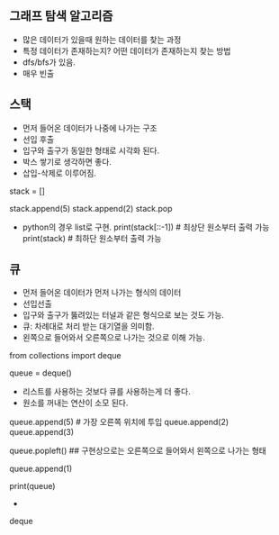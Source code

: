 ## 그래프 탐색 알고리즘

- 많은 데이터가 있을때 원하는 데이터를 찾는 과정
- 특정 데이터가 존재하는지? 어떤 데이터가 존재하는지 찾는 방법
- dfs/bfs가 있음. 
- 매우 빈출

## 스택

- 먼저 들어온 데이터가 나중에 나가는 구조
- 선입 후출
- 입구와 출구가 동일한 형태로 시각화 된다.
- 박스 쌓기로 생각하면 좋다.
- 삽입-삭제로 이루어짐.

stack = []

stack.append(5)
stack.append(2)
stack.pop

- python의 경우 list로 구현. 
print(stack[::-1]) # 최상단 원소부터 출력 가능
print(stack) # 최하단 원소부터 출력 가능

## 큐

- 먼저 들어온 데이터가 먼저 나가는 형식의 데이터
- 선입선출
- 입구와 출구가 뚫려있는 터널과 같은 형식으로 보는 것도 가능.
- 큐: 차례대로 처리 받는 대기열을 의미함.
- 왼쪽으로 들어와서 오른쪽으로 나가는 것으로 이해 가능.

from collections import deque

queue = deque()
- 리스트를 사용하는 것보다 큐를 사용하는게 더 좋다.
- 원소를 꺼내는 연산이 소모 된다.

queue.append(5) # 가장 오른쪽 위치에 투입
queue.append(2)
queue.append(3)

queue.popleft() ## 구현상으로는 오른쪽으로 들어와서 왼쪽으로 나가는 형태

queue.append(1)

print(queue)


-
deque